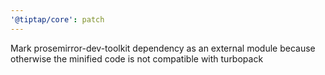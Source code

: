 ```yaml
---
'@tiptap/core': patch
---
```


Mark prosemirror-dev-toolkit dependency as an external module because otherwise the minified code is not compatible with turbopack
